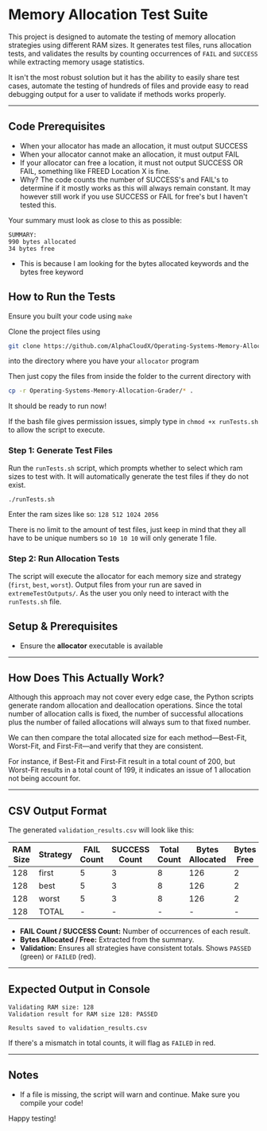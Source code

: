 # Memory Allocation Test Suite

This project is designed to automate the testing of memory allocation strategies using different RAM sizes. It generates test files, runs allocation tests, and validates the results by counting occurrences of `FAIL` and `SUCCESS` while extracting memory usage statistics.

It isn't the most robust solution but it has the ability to easily share test cases, automate the testing of hundreds of files and provide easy to read debugging output for a user to validate if methods works properly.

---

## **Code Prerequisites**
- When your allocator has made an allocation, it must output SUCCESS
- When your allocator cannot make an allocation, it must output FAIL
- If your allocator can free a location, it must not output SUCCESS OR FAIL, something like FREED Location X is fine.
- Why? The code counts the number of SUCCESS's and FAIL's to determine if it mostly works as this will always remain constant. It may however still work if you use SUCCESS or FAIL for free's but I haven't tested this.


Your summary must look as close to this as possible:
```
SUMMARY:
990 bytes allocated
34 bytes free
```

- This is because I am looking for the bytes allocated keywords and the bytes free keyword

## **How to Run the Tests**

Ensure you built your code using `make`

Clone the project files using
```bash
git clone https://github.com/AlphaCloudX/Operating-Systems-Memory-Allocation-Grader.git
```
into the directory where you have your `allocator` program


Then just copy the files from inside the folder to the current directory with
```bash
cp -r Operating-Systems-Memory-Allocation-Grader/* .
```

It should be ready to run now!

If the bash file gives permission issues, simply type in `chmod +x runTests.sh` to allow the script to execute.

### **Step 1: Generate Test Files**
Run the `runTests.sh` script, which prompts whether to select which ram sizes to test with. It will automatically generate the test files if they do not exist.
```bash
./runTests.sh
```
Enter the ram sizes like so:
`128 512 1024 2056`

There is no limit to the amount of test files, just keep in mind that they all have to be unique numbers so `10 10 10` will only generate 1 file.

### **Step 2: Run Allocation Tests**
The script will execute the allocator for each memory size and strategy (`first`, `best`, `worst`). Output files from your run are saved in `extremeTestOutputs/`.
As the user you only need to interact with the `runTests.sh` file.

## **Setup & Prerequisites**
- Ensure the **allocator** executable is available

---

## **How Does This Actually Work?**
Although this approach may not cover every edge case, the Python scripts generate random allocation and deallocation operations. Since the total number of allocation calls is fixed, the number of successful allocations plus the number of failed allocations will always sum to that fixed number.

We can then compare the total allocated size for each method—Best-Fit, Worst-Fit, and First-Fit—and verify that they are consistent.

For instance, if Best-Fit and First-Fit result in a total count of 200, but Worst-Fit results in a total count of 199, it indicates an issue of 1 allocation not being account for.


---

## **CSV Output Format**
The generated `validation_results.csv` will look like this:

| RAM Size | Strategy | FAIL Count | SUCCESS Count | Total Count | Bytes Allocated | Bytes Free | Validation |
|----------|------------|------------|--------------|------------|----------------|------------|------------|
| 128      | first      | 5          | 3            | 8          | 126            | 2          |            |
| 128      | best       | 5          | 3            | 8          | 126            | 2          |            |
| 128      | worst      | 5          | 3            | 8          | 126            | 2          |            |
| 128      | TOTAL      | -          | -            | -          | -              | -          | PASSED     |

- **FAIL Count / SUCCESS Count:** Number of occurrences of each result.
- **Bytes Allocated / Free:** Extracted from the summary.
- **Validation:** Ensures all strategies have consistent totals. Shows `PASSED` (green) or `FAILED` (red).

---

## **Expected Output in Console**
```
Validating RAM size: 128
Validation result for RAM size 128: PASSED

Results saved to validation_results.csv
```
If there's a mismatch in total counts, it will flag as `FAILED` in red.

---

## **Notes**
- If a file is missing, the script will warn and continue. Make sure you compile your code!


Happy testing!

